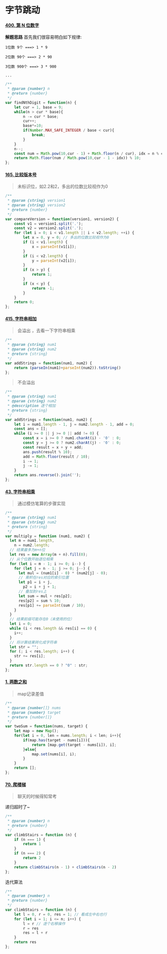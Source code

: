 # 字节跳动
#### [400. 第 N 位数字](https://leetcode-cn.com/problems/nth-digit/)

**解题思路**
首先我们很容易明白如下规律:

```
1位数 9个 ===> 1 * 9

2位数 90个 ===> 2 * 90

3位数 900个 ===> 3 * 900

...
```

```js
/**
 * @param {number} n
 * @return {number}
 */
var findNthDigit = function(n) {
    let cur = 1, base = 9;
    while(n > cur * base){
        n -= cur * base;
        cur++;
        base*=10;
        if(Number.MAX_SAFE_INTEGER / base < cur){
            break;
        }
    }
    n--;
    const num = Math.pow(10,cur - 1) + Math.floor(n / cur), idx = n % cur;
    return Math.floor(num / Math.pow(10,cur - 1 - idx)) % 10;
};
```

#### [165. 比较版本号](https://leetcode-cn.com/problems/compare-version-numbers/)

> 未标识位，如2.2和2，多出的位数比较视作为0

```js
/**
 * @param {string} version1
 * @param {string} version2
 * @return {number}
 */
var compareVersion = function(version1, version2) {
    const v1 = version1.split('.');
    const v2 = version2.split('.');
    for (let i = 0; i < v1.length || i < v2.length; ++i) {
        let x = 0, y = 0; // 多出的位数比较视作为0
        if (i < v1.length) {
            x = parseInt(v1[i]);
        }
        if (i < v2.length) {
            y = parseInt(v2[i]);
        }
        if (x > y) {
            return 1;
        }
        if (x < y) {
            return -1;
        }
    }
    return 0;
};
```

#### [415. 字符串相加](https://leetcode-cn.com/problems/add-strings/)

> 会溢出 ，去看一下字符串相乘

```js
/**
 * @param {string} num1
 * @param {string} num2
 * @return {string}
 */
var addStrings = function(num1, num2) {
    return (parseIn(num1)+parseInt(num2)).toString()
};
```

> 不会溢出

```js
/**
 * @param {string} num1
 * @param {string} num2
 * @description 逐个相加
 * @return {string}
 */
var addStrings = function(num1, num2) {
    let i = num1.length - 1, j = num2.length - 1, add = 0;
    const ans = [];
    while (i >= 0 || j >= 0 || add != 0) {
        const x = i >= 0 ? num1.charAt(i) - '0' : 0;
        const y = j >= 0 ? num2.charAt(j) - '0' : 0;
        const result = x + y + add;
        ans.push(result % 10);
        add = Math.floor(result / 10);
        i -= 1;
        j -= 1;
    }
    return ans.reverse().join('');
};
```

#### [43. 字符串相乘](https://leetcode-cn.com/problems/multiply-strings/)

> 通过模仿笔算的步骤实现

```js
/**
 * @param {string} num1
 * @param {string} num2
 * @return {string}
 */
var multiply = function (num1, num2) {
  let m = num1.length,
    n = num2.length;
  // 结果最多为m+n位
  let res = new Array(m + n).fill(0);
  // 从个位数开始逐位相乘
  for (let i = m - 1; i >= 0; i--) {
    for (let j = n - 1; j >= 0; j--) {
      let mul = (num1[i] - 0) * (num2[j] - 0);
      // 乘积在res对应的索引位置
      let p1 = i + j,
        p2 = i + j + 1;
      // 叠加到res上
      let sum = mul + res[p2];
      res[p2] = sum % 10;
      res[p1] += parseInt(sum / 10);
    }
  }
  // 结果前缀可能存在0（未使用的位）
  let i = 0;
  while (i < res.length && res[i] == 0) {
    i++;
  }
  // 将计算结果转化成字符串
  let str = "";
  for (; i < res.length; i++) {
    str += res[i];
  }
  return str.length == 0 ? "0" : str;
};
```



#### [1. 两数之和](https://leetcode-cn.com/problems/two-sum/)

> map记录差值

```js
/**
 * @param {number[]} nums
 * @param {number} target
 * @return {number[]}
 */
var twoSum = function(nums, target) {
    let map = new Map();
    for(let i = 0, len = nums.length; i < len; i++){
        if(map.has(target - nums[i])){
            return [map.get(target - nums[i]), i];
        }else{
            map.set(nums[i], i);
        }
    }
    return [];
};
```

#### [70. 爬楼梯](https://leetcode-cn.com/problems/climbing-stairs/)

> 聊天的时候得知常考

递归超时了~

```js
/**
 * @param {number} n
 * @return {number}
 */
var climbStairs = function (n) {
    if (n === 1) {
        return 1
    }
    if (n === 2) {
        return 2
    }
    return climbStairs(n - 1) + climbStairs(n - 2)
};

```

迭代算法

```js
/**
 * @param {number} n
 * @return {number}
 */
var climbStairs = function (n) {
    let l = 0, r = 0, res = 1; // 看成左中右也行
    for (let i = 1; i <= n; i++) {
        l = r // 逐个右移操作
        r = res
        res = l + r
    }
    return res
};
```

